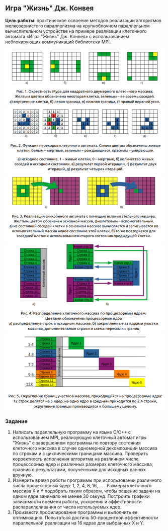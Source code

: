 ## Игра "Жизнь" Дж. Конвея
**Цель работы**: практическое освоение методов реализации алгоритмов
мелкозернистого параллелизма на крупноблочном параллельном
вычислительном устройстве на примере реализации клеточного автомата «Игра
"Жизнь" Дж. Конвея» с использованием неблокирующих коммуникаций
библиотеки MPI.

![img_2.png](img_2.png)
![img_3.png](img_3.png)
![img_4.png](img_4.png)
![img_5.png](img_5.png)
![img_6.png](img_6.png)
### Задание
1. Написать параллельную программу на языке C/C++ с использованием MPI,
   реализующую клеточный автомат игры "Жизнь" с завершением программы по
   повтору состояния клеточного массива в случае одномерной декомпозиции
   массива по строкам и с циклическими границами массива. Проверить корректность
   исполнения алгоритма на различном числе процессорных ядер и различных
   размерах клеточного массива, сравнив с результатами, полученными для исходных
   данных вручную.
2. Измерить время работы программы при использовании различного числа
   процессорных ядер: 1, 2, 4, 8, 16, … . Размеры клеточного массива X и Y подобрать
   таким образом, чтобы решение задачи на одном ядре занимало не менее 30
   секунд. Построить графики зависимости времени работы, ускорения и
   эффективности распараллеливания от числа используемых ядер.
3. Произвести профилирование программы и выполнить ее оптимизацию.
   Попытаться достичь 50-процентной эффективности параллельной реализации на
   16 ядрах для выбранных X и Y.